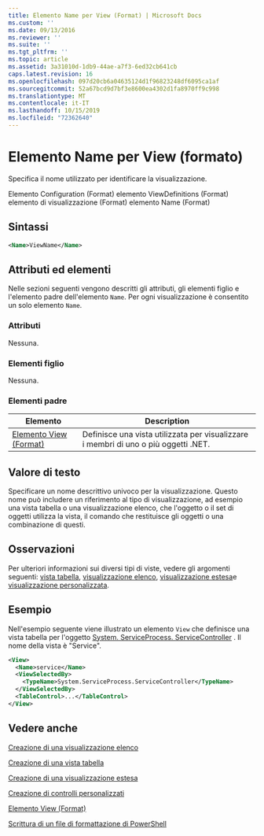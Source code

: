 ```yaml
---
title: Elemento Name per View (Format) | Microsoft Docs
ms.custom: ''
ms.date: 09/13/2016
ms.reviewer: ''
ms.suite: ''
ms.tgt_pltfrm: ''
ms.topic: article
ms.assetid: 3a31010d-1db9-44ae-a7f3-6ed32cb641cb
caps.latest.revision: 16
ms.openlocfilehash: 097d20cb6a04635124d1f96823248df6095ca1af
ms.sourcegitcommit: 52a67bcd9d7bf3e8600ea4302d1fa8970ff9c998
ms.translationtype: MT
ms.contentlocale: it-IT
ms.lasthandoff: 10/15/2019
ms.locfileid: "72362640"
---
```

# <a name="name-element-for-view-format"></a>Elemento Name per View (formato)

Specifica il nome utilizzato per identificare la visualizzazione.

Elemento Configuration (Format) elemento ViewDefinitions (Format) elemento di visualizzazione (Format) elemento Name (Format)

## <a name="syntax"></a>Sintassi

```xml
<Name>ViewName</Name>
```

## <a name="attributes-and-elements"></a>Attributi ed elementi

Nelle sezioni seguenti vengono descritti gli attributi, gli elementi figlio e l'elemento padre dell'elemento `Name`. Per ogni visualizzazione è consentito un solo elemento `Name`.

### <a name="attributes"></a>Attributi

Nessuna.

### <a name="child-elements"></a>Elementi figlio

Nessuna.

### <a name="parent-elements"></a>Elementi padre

|Elemento|Description|
|-------------|-----------------|
|[Elemento View (Format)](./view-element-format.md)|Definisce una vista utilizzata per visualizzare i membri di uno o più oggetti .NET.|

## <a name="text-value"></a>Valore di testo

Specificare un nome descrittivo univoco per la visualizzazione. Questo nome può includere un riferimento al tipo di visualizzazione, ad esempio una vista tabella o una visualizzazione elenco, che l'oggetto o il set di oggetti utilizza la vista, il comando che restituisce gli oggetti o una combinazione di questi.

## <a name="remarks"></a>Osservazioni

Per ulteriori informazioni sui diversi tipi di viste, vedere gli argomenti seguenti: [vista tabella](./creating-a-table-view.md), [visualizzazione elenco](./creating-a-list-view.md), [visualizzazione estesa](./creating-a-wide-view.md)e [visualizzazione personalizzata](./creating-custom-controls.md).

## <a name="example"></a>Esempio

Nell'esempio seguente viene illustrato un elemento `View` che definisce una vista tabella per l'oggetto [System. ServiceProcess. ServiceController](/dotnet/api/System.ServiceProcess.ServiceController) . Il nome della vista è "Service".

```xml
<View>
  <Name>service</Name>
  <ViewSelectedBy>
    <TypeName>System.ServiceProcess.ServiceController</TypeName>
  </ViewSelectedBy>
  <TableControl>...</TableControl>
</View>

```

## <a name="see-also"></a>Vedere anche

[Creazione di una visualizzazione elenco](./creating-a-list-view.md)

[Creazione di una vista tabella](./creating-a-table-view.md)

[Creazione di una visualizzazione estesa](./creating-a-wide-view.md)

[Creazione di controlli personalizzati](./creating-custom-controls.md)

[Elemento View (Format)](./view-element-format.md)

[Scrittura di un file di formattazione di PowerShell](./writing-a-powershell-formatting-file.md)
